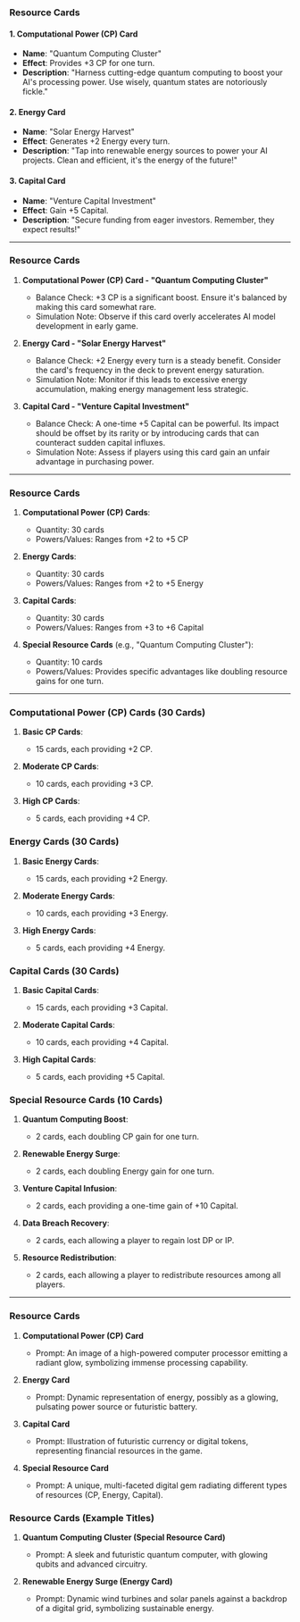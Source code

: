 
### Resource Cards

#### 1. Computational Power (CP) Card
- **Name**: "Quantum Computing Cluster"
- **Effect**: Provides +3 CP for one turn.
- **Description**: "Harness cutting-edge quantum computing to boost your AI's processing power. Use wisely, quantum states are notoriously fickle."

#### 2. Energy Card
- **Name**: "Solar Energy Harvest"
- **Effect**: Generates +2 Energy every turn.
- **Description**: "Tap into renewable energy sources to power your AI projects. Clean and efficient, it's the energy of the future!"

#### 3. Capital Card
- **Name**: "Venture Capital Investment"
- **Effect**: Gain +5 Capital.
- **Description**: "Secure funding from eager investors. Remember, they expect results!"

---


### Resource Cards

1. **Computational Power (CP) Card - "Quantum Computing Cluster"**
   - Balance Check: +3 CP is a significant boost. Ensure it's balanced by making this card somewhat rare. 
   - Simulation Note: Observe if this card overly accelerates AI model development in early game.

2. **Energy Card - "Solar Energy Harvest"**
   - Balance Check: +2 Energy every turn is a steady benefit. Consider the card's frequency in the deck to prevent energy saturation.
   - Simulation Note: Monitor if this leads to excessive energy accumulation, making energy management less strategic.

3. **Capital Card - "Venture Capital Investment"**
   - Balance Check: A one-time +5 Capital can be powerful. Its impact should be offset by its rarity or by introducing cards that can counteract sudden capital influxes.
   - Simulation Note: Assess if players using this card gain an unfair advantage in purchasing power.

---


### Resource Cards

1. **Computational Power (CP) Cards**:
   - Quantity: 30 cards
   - Powers/Values: Ranges from +2 to +5 CP

2. **Energy Cards**:
   - Quantity: 30 cards
   - Powers/Values: Ranges from +2 to +5 Energy

3. **Capital Cards**:
   - Quantity: 30 cards
   - Powers/Values: Ranges from +3 to +6 Capital

4. **Special Resource Cards** (e.g., "Quantum Computing Cluster"):
   - Quantity: 10 cards
   - Powers/Values: Provides specific advantages like doubling resource gains for one turn.



--------------

### Computational Power (CP) Cards (30 Cards)

1. **Basic CP Cards**:
   - 15 cards, each providing +2 CP.

2. **Moderate CP Cards**:
   - 10 cards, each providing +3 CP.

3. **High CP Cards**:
   - 5 cards, each providing +4 CP.

### Energy Cards (30 Cards)

1. **Basic Energy Cards**:
   - 15 cards, each providing +2 Energy.

2. **Moderate Energy Cards**:
   - 10 cards, each providing +3 Energy.

3. **High Energy Cards**:
   - 5 cards, each providing +4 Energy.

### Capital Cards (30 Cards)

1. **Basic Capital Cards**:
   - 15 cards, each providing +3 Capital.

2. **Moderate Capital Cards**:
   - 10 cards, each providing +4 Capital.

3. **High Capital Cards**:
   - 5 cards, each providing +5 Capital.

### Special Resource Cards (10 Cards)

1. **Quantum Computing Boost**:
   - 2 cards, each doubling CP gain for one turn.

2. **Renewable Energy Surge**:
   - 2 cards, each doubling Energy gain for one turn.

3. **Venture Capital Infusion**:
   - 2 cards, each providing a one-time gain of +10 Capital.

4. **Data Breach Recovery**:
   - 2 cards, each allowing a player to regain lost DP or IP.

5. **Resource Redistribution**:
   - 2 cards, each allowing a player to redistribute resources among all players.

---


### Resource Cards

1. **Computational Power (CP) Card**
   - Prompt: An image of a high-powered computer processor emitting a radiant glow, symbolizing immense processing capability.

2. **Energy Card**
   - Prompt: Dynamic representation of energy, possibly as a glowing, pulsating power source or futuristic battery.

3. **Capital Card**
   - Prompt: Illustration of futuristic currency or digital tokens, representing financial resources in the game.

4. **Special Resource Card**
   - Prompt: A unique, multi-faceted digital gem radiating different types of resources (CP, Energy, Capital).


### Resource Cards (Example Titles)

1. **Quantum Computing Cluster (Special Resource Card)**
   - Prompt: A sleek and futuristic quantum computer, with glowing qubits and advanced circuitry.

2. **Renewable Energy Surge (Energy Card)**
   - Prompt: Dynamic wind turbines and solar panels against a backdrop of a digital grid, symbolizing sustainable energy.


